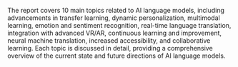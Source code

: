 The report covers 10 main topics related to AI language models, including advancements in transfer learning, dynamic personalization, multimodal learning, emotion and sentiment recognition, real-time language translation, integration with advanced VR/AR, continuous learning and improvement, neural machine translation, increased accessibility, and collaborative learning. Each topic is discussed in detail, providing a comprehensive overview of the current state and future directions of AI language models.